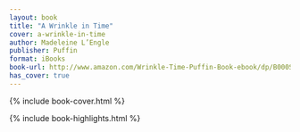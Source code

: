 ```yaml
---
layout: book
title: "A Wrinkle in Time"
cover: a-wrinkle-in-time
author: Madeleine L’Engle
publisher: Puffin
format: iBooks
book-url: http://www.amazon.com/Wrinkle-Time-Puffin-Book-ebook/dp/B000S1LE0Q/ref=tmm_kin_swatch_0?_encoding=UTF8&qid=&sr=
has_cover: true
---
```

{% include book-cover.html %}

{% include book-highlights.html %}
